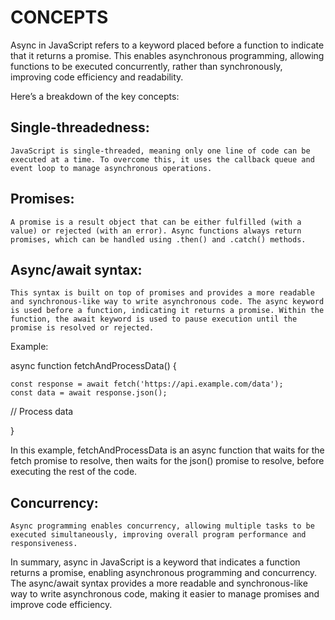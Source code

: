 # CONCEPTS
Async in JavaScript refers to a keyword placed before a function to indicate that it returns a promise. This enables asynchronous programming, allowing functions to be executed concurrently, rather than synchronously, improving code efficiency and readability.

Here’s a breakdown of the key concepts:

## Single-threadedness: 
    JavaScript is single-threaded, meaning only one line of code can be executed at a time. To overcome this, it uses the callback queue and event loop to manage asynchronous operations.

## Promises: 
    A promise is a result object that can be either fulfilled (with a value) or rejected (with an error). Async functions always return promises, which can be handled using .then() and .catch() methods.

## Async/await syntax:
    This syntax is built on top of promises and provides a more readable and synchronous-like way to write asynchronous code. The async keyword is used before a function, indicating it returns a promise. Within the function, the await keyword is used to pause execution until the promise is resolved or rejected.

Example:

async function fetchAndProcessData() {

    const response = await fetch('https://api.example.com/data');
    const data = await response.json();
  
  // Process data

}

In this example, fetchAndProcessData is an async function that waits for the fetch promise to resolve, then waits for the json() promise to resolve, before executing the rest of the code.

## Concurrency: 
    Async programming enables concurrency, allowing multiple tasks to be executed simultaneously, improving overall program performance and responsiveness.

In summary, async in JavaScript is a keyword that indicates a function returns a promise, enabling asynchronous programming and concurrency. The async/await syntax provides a more readable and synchronous-like way to write asynchronous code, making it easier to manage promises and improve code efficiency.
